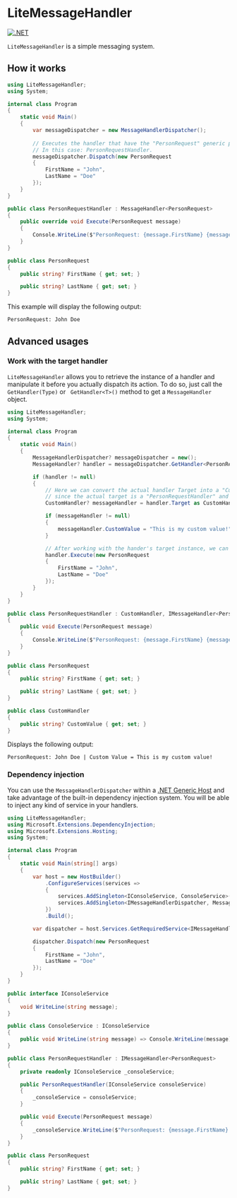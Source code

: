 # LiteMessageHandler

[![.NET](https://github.com/Eastrall/LiteMessageHandler/actions/workflows/build.yml/badge.svg)](https://github.com/Eastrall/LiteMessageHandler/actions/workflows/build.yml)

`LiteMessageHandler` is a simple messaging system.

## How it works

```csharp
using LiteMessageHandler;
using System;

internal class Program
{
    static void Main()
    {
        var messageDispatcher = new MessageHandlerDispatcher();
        
        // Executes the handler that have the "PersonRequest" generic parameter.
        // In this case: PersonRequestHandler.
        messageDispatcher.Dispatch(new PersonRequest
        {
            FirstName = "John",
            LastName = "Doe"
        });
    }
}

public class PersonRequestHandler : MessageHandler<PersonRequest>
{
    public override void Execute(PersonRequest message)
    {
        Console.WriteLine($"PersonRequest: {message.FirstName} {message.LastName}");
    }
}

public class PersonRequest
{
    public string? FirstName { get; set; }

    public string? LastName { get; set; }
}
```

This example will display the following output:

```
PersonRequest: John Doe
```

## Advanced usages

### Work with the target handler

`LiteMessageHandler` allows you to retrieve the instance of a handler and manipulate it before you actually dispatch its action. To do so, just call the `GetHandler(Type)` or ` GetHandler<T>()` method to get a `MessageHandler` object.

```csharp
using LiteMessageHandler;
using System;

internal class Program
{
    static void Main()
    {
        MessageHandlerDispatcher? messageDispatcher = new();
        MessageHandler? handler = messageDispatcher.GetHandler<PersonRequest>();

        if (handler != null)
        {
            // Here we can convert the actual handler Target into a "CustomHandler" instance
            // since the actual target is a "PersonRequestHandler" and extends from "CustomHandler".
            CustomHandler? messageHandler = handler.Target as CustomHandler;

            if (messageHandler != null)
            {
                messageHandler.CustomValue = "This is my custom value!";
            }

            // After working with the hander's target instance, we can simply execute the handler.
            handler.Execute(new PersonRequest
            {
                FirstName = "John",
                LastName = "Doe"
            });
        }
    }
}

public class PersonRequestHandler : CustomHandler, IMessageHandler<PersonRequest>
{
    public void Execute(PersonRequest message)
    {
        Console.WriteLine($"PersonRequest: {message.FirstName} {message.LastName} | Custom Value = {CustomValue}");
    }
}

public class PersonRequest
{
    public string? FirstName { get; set; }

    public string? LastName { get; set; }
}

public class CustomHandler
{
    public string? CustomValue { get; set; }
}

```

Displays the following output:
```
PersonRequest: John Doe | Custom Value = This is my custom value!
```

### Dependency injection

You can use the `MessageHandlerDispatcher` within a [.NET Generic Host](https://docs.microsoft.com/en-us/aspnet/core/fundamentals/host/generic-host) and take advantage of the built-in dependency injection system. You will be able to inject any kind of service in your handlers.

```csharp
using LiteMessageHandler;
using Microsoft.Extensions.DependencyInjection;
using Microsoft.Extensions.Hosting;
using System;

internal class Program
{
    static void Main(string[] args)
    {
        var host = new HostBuilder()
            .ConfigureServices(services =>
            {
                services.AddSingleton<IConsoleService, ConsoleService>();
                services.AddSingleton<IMessageHandlerDispatcher, MessageHandlerDispatcher>();
            })
            .Build();

        var dispatcher = host.Services.GetRequiredService<IMessageHandlerDispatcher>();

        dispatcher.Dispatch(new PersonRequest
        {
            FirstName = "John",
            LastName = "Doe"
        });
    }
}

public interface IConsoleService
{
    void WriteLine(string message);
}

public class ConsoleService : IConsoleService
{
    public void WriteLine(string message) => Console.WriteLine(message);
}

public class PersonRequestHandler : IMessageHandler<PersonRequest>
{
    private readonly IConsoleService _consoleService;

    public PersonRequestHandler(IConsoleService consoleService)
    {
        _consoleService = consoleService;
    }

    public void Execute(PersonRequest message)
    {
        _consoleService.WriteLine($"PersonRequest: {message.FirstName} {message.LastName}");
    }
}

public class PersonRequest
{
    public string? FirstName { get; set; }

    public string? LastName { get; set; }
}
```
